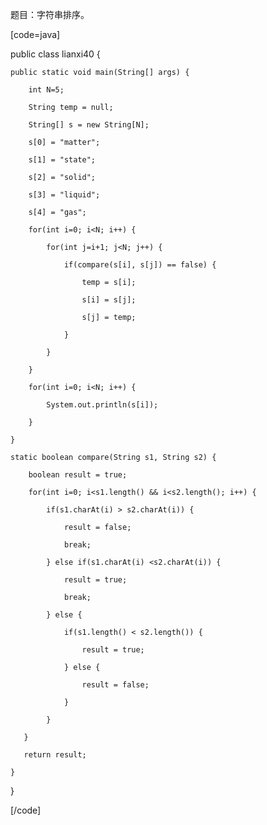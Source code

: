 题目：字符串排序。  
[code=java] 
public class lianxi40 {
	public static void main(String[] args) {
		int N=5;
		String temp = null;
		String[] s = new String[N];
		s[0] = "matter";
		s[1] = "state";
		s[2] = "solid";
		s[3] = "liquid";
		s[4] = "gas";
		for(int i=0; i<N; i++) {
			for(int j=i+1; j<N; j++) {
				if(compare(s[i], s[j]) == false) {
					temp = s[i];
					s[i] = s[j];
					s[j] = temp;
				}
			}
		}
		for(int i=0; i<N; i++) {
			System.out.println(s[i]);
		}
	}
	static boolean compare(String s1, String s2) {
		boolean result = true;
		for(int i=0; i<s1.length() && i<s2.length(); i++) {
			if(s1.charAt(i) > s2.charAt(i)) {
				result = false;
				break;
			} else if(s1.charAt(i) <s2.charAt(i)) {
				result = true;
				break;
			} else {
				if(s1.length() < s2.length()) {
					result = true;
				} else {
					result = false;
				}
			}
	   }
	   return result;
	}
}
[/code]